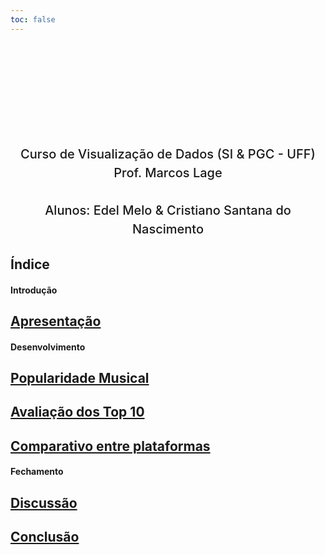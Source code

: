 ```yaml
---
toc: false
---
```


<style>
.hero {
    display: flex;
    flex-direction: column;
    align-items: center;
    font-family: var(--sans-serif);
    margin: 0rem 0 0rem;
    text-wrap: balance;
    text-align: center;
}

.hero h1 {
    margin: 2rem 0;
    max-width: none;
    font-size: 28px;
    font-weight: 400;
    line-height: 1.1;
    background: linear-gradient(30deg, var(--theme-foreground-focus), currentColor);
    -webkit-background-clip: text;
    -webkit-text-fill-color: transparent;
    background-clip: text;
}

.hero h2 {
    margin: 0;
    max-width: 34em;
    font-size: 20px;
    font-style: initial;
    font-weight: 500;
    line-height: 1.5;
    color: var(--theme-foreground-muted);
}

@media (min-width: 640px) {
    .hero h1 {
        font-size: 90px;
    }
}

p { max-width: none; }
>

</style>

<div class="hero">
    <h1>Trabalho</h1>
    <h2>Curso de Visualização de Dados (SI & PGC - UFF)<br>Prof. Marcos Lage</h2>
     <h2><br>Alunos: Edel Melo & Cristiano Santana do Nascimento</h2>
</div>

## Índice
<div class="grid grid-cols-3">
<span class="card"><h4>Introdução<br></h4>
    <div class="card" flex>
        <h2><a href="1-Apresentacao">Apresentação</a></h2>
    </div>
</span>
<span class="card"><h4>Desenvolvimento<br></h4>
    <div class="card" >
        <h2><a href="2-Popularidade_musical">Popularidade Musical</a></h2>
    </div>
    <div class="card" >
        <h2><a href="3-Top10">Avaliação dos Top 10</a></h2>
    </div>
    <div class="card" >
        <h2><a href="4-Comparativo">Comparativo entre plataformas</a></h2>
    </div>
</span>
<span class="card"><h4>Fechamento<br></h4>
    <div class="card">
        <h2><a href="5- Discussao">Discussão</a></h2>
    </div>
    <div class="card" >
        <h2><a href="6-Conclusao">Conclusão</a></h2>
    </div>
</span>
</div>
